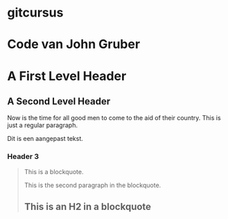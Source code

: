 # gitcursus
# Code van John Gruber

A First Level Header
====================

A Second Level Header
---------------------

Now is the time for all good men to come to
the aid of their country. This is just a
regular paragraph.

Dit is een aangepast tekst.

### Header 3

> This is a blockquote.
> 
> This is the second paragraph in the blockquote.
>
> ## This is an H2 in a blockquote
